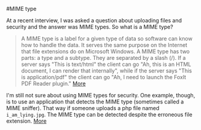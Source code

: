 #MIME type

At a recent interview, I was asked a question about uploading files and security and the answer was MIME types. So what is a MIME type?

>A MIME type is a label for a given type of data so software can know how to handle the data. It serves the same purpose on the Internet that file extensions do on Microsoft Windows. A MIME type has two parts: a type and a subtype. They are separated by a slash (/). If a server says "This is text/html" the client can go "Ah, this is an HTML document, I can render that internally", while if the server says "This is application/pdf" the client can go "Ah, I need to launch the FoxIt PDF Reader plugin." [More](https://stackoverflow.com/questions/3828352/what-is-a-mime-type)

I'm still not sure about using MIME types for security. One example, though, is to use an application that detects the MIME type (sometimes called a MIME sniffer). That way if someone uploads a php file named `i_am_lying.jpg`. The MIME type can be detected despite the erroneous file extension. [More](https://github.com/deviantech/carrierwave-mimetype-fu)